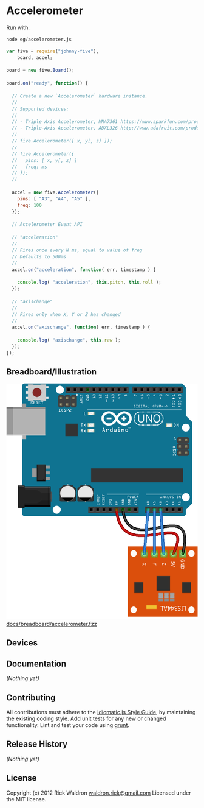 # Accelerometer

Run with:
```bash
node eg/accelerometer.js
```


```javascript
var five = require("johnny-five"),
    board, accel;

board = new five.Board();

board.on("ready", function() {

  // Create a new `Accelerometer` hardware instance.
  //
  // Supported devices:
  //
  // - Triple Axis Accelerometer, MMA7361 https://www.sparkfun.com/products/9652
  // - Triple-Axis Accelerometer, ADXL326 http://www.adafruit.com/products/1018
  //
  // five.Accelerometer([ x, y[, z] ]);
  //
  // five.Accelerometer({
  //   pins: [ x, y[, z] ]
  //   freq: ms
  // });
  //

  accel = new five.Accelerometer({
    pins: [ "A3", "A4", "A5" ],
    freq: 100
  });

  // Accelerometer Event API

  // "acceleration"
  //
  // Fires once every N ms, equal to value of freg
  // Defaults to 500ms
  //
  accel.on("acceleration", function( err, timestamp ) {

    console.log( "acceleration", this.pitch, this.roll );
  });

  // "axischange"
  //
  // Fires only when X, Y or Z has changed
  //
  accel.on("axischange", function( err, timestamp ) {

    console.log( "axischange", this.raw );
  });
});

```

## Breadboard/Illustration

![docs/breadboard/accelerometer.png](breadboard/accelerometer.png)
[docs/breadboard/accelerometer.fzz](breadboard/accelerometer.fzz)



## Devices




## Documentation

_(Nothing yet)_









## Contributing
All contributions must adhere to the [Idiomatic.js Style Guide](https://github.com/rwldrn/idiomatic.js),
by maintaining the existing coding style. Add unit tests for any new or changed functionality. Lint and test your code using [grunt](https://github.com/cowboy/grunt).

## Release History
_(Nothing yet)_

## License
Copyright (c) 2012 Rick Waldron <waldron.rick@gmail.com>
Licensed under the MIT license.
